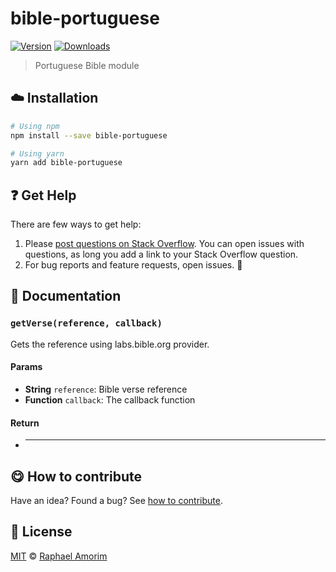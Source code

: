 <!-- Please do not edit this file. Edit the `blah` field in the `package.json` instead. If in doubt, open an issue. -->


















# bible-portuguese

 [![Version](https://img.shields.io/npm/v/bible-portuguese.svg)](https://www.npmjs.com/package/bible-portuguese) [![Downloads](https://img.shields.io/npm/dt/bible-portuguese.svg)](https://www.npmjs.com/package/bible-portuguese)







> Portuguese Bible module

















## :cloud: Installation

```sh
# Using npm
npm install --save bible-portuguese

# Using yarn
yarn add bible-portuguese
```






















## :question: Get Help

There are few ways to get help:



 1. Please [post questions on Stack Overflow](https://stackoverflow.com/questions/ask). You can open issues with questions, as long you add a link to your Stack Overflow question.
 2. For bug reports and feature requests, open issues. :bug:





## :memo: Documentation


### `getVerse(reference, callback)`
Gets the reference using labs.bible.org provider.

#### Params

- **String** `reference`: Bible verse reference
- **Function** `callback`: The callback function

#### Return
- ****














## :yum: How to contribute
Have an idea? Found a bug? See [how to contribute][contributing].
























## :scroll: License

[MIT][license] © [Raphael Amorim][website]






[license]: /LICENSE
[website]: undefined
[contributing]: /CONTRIBUTING.md
[docs]: /DOCUMENTATION.md
